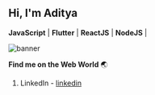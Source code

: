 ## Hi, I'm Aditya 

**JavaScript** | **Flutter** | **ReactJS** | **NodeJS** |

![banner](https://media-exp1.licdn.com/dms/image/C5616AQHSBaIr7z0rxQ/profile-displaybackgroundimage-shrink_350_1400/0?e=1612396800&v=beta&t=57gZIwuCMyi7cObLys9ncchRxgCM7STyKy2bW7UA7Sk)

**Find me on the Web World** :earth_asia:

1) LinkedIn - [linkedin](https://www.linkedin.com/in/prakashaditya13/)

